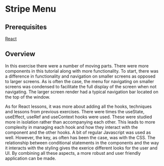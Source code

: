 <h1>Stripe Menu</h1>
<h2>Prerequisites</h2>
<a href='https://www.reactjs.org'>React</a>
<h2>Overview</h2>
<p>
In this exercise there were a number of moving parts. There were more components in this tutorial along with more functionality. To start, there was a difference in functionality and navigation on smaller screens as opposed to larger screens. As is often the case, the menu for navigating on smaller screens was condensed to facilitate the full display of the screen when not navigating. The larger screen render had a typical navigation bar located on the top of the window.
</p>
<p>
As for React lessons, it was more about adding all the hooks, techniques and lessons from previous exercises. There were times the useState, useEffect, useRef and useContext hooks were used. These were studied more in isolation rather than accompanying each other. This leads to more complexity in managing each hook and how they interact with the component and the other hooks. A bit of regular Javascript was used as well. However, the key, as often has been the case, was with the CSS. The relationship between conditional statements in the components and the way it interacts with the styling gives the exerice different looks for the user and UI. By combining all these aspects, a more robust and user friendly application can be made.
</p>
